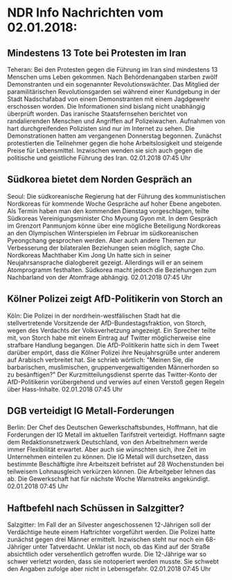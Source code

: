 # NDR Info Nachrichten vom 02.01.2018:


## Mindestens 13 Tote bei Protesten im Iran
Teheran: Bei den Protesten gegen die Führung im Iran sind mindestens 13 Menschen ums Leben gekommen. Nach Behördenangaben starben zwölf Demonstranten und ein sogenannter Revolutionswächter. Das Mitglied der paramilitärischen Revolutionsgarden sei während einer Kundgebung in der Stadt Nadschafabad von einem Demonstranten mit einem Jagdgewehr erschossen worden. Die Informationen sind bislang nicht unabhängig überprüft worden. Das iranische Staatsfernsehen berichtet von randalierenden Menschen und Angriffen auf Polizeiwachen. Aufnahmen von hart durchgreifenden Polizisten sind nur im Internet zu sehen. Die Demonstrationen hatten am vergangenen Donnerstag begonnen. Zunächst protestierten die Teilnehmer gegen die hohe Arbeitslosigkeit und steigende Preise für Lebensmittel. Inzwischen wenden sie sich auch gegen die politische und geistliche Führung des Iran. 02.01.2018 07:45 Uhr 

## Südkorea bietet dem Norden Gespräch an
Seoul: Die südkoreanische Regierung hat der Führung des kommunistischen Nordkoreas für kommende Woche Gespräche auf hoher Ebene angeboten. Als Termin haben man den kommenden Dienstag vorgeschlagen, teilte Südkoreas Vereinigungsminister Cho Myoung Gyon mit. In dem Gespräch im Grenzort Panmunjom könne über eine mögliche Beteiligung Nordkoreas an den Olympischen Winterspielen im Februar im südkoreanischen Pyeongchang gesprochen werden. Aber auch andere Themen zur Verbesserung der bilateralen Beziehungen seien möglich, sagte Cho. Nordkoreas Machthaber Kim Jong Un hatte sich in seiner Neujahrsansprache dialogbereit gezeigt. Allerdings will er an seinem Atomprogramm festhalten. Südkorea macht jedoch die Beziehungen zum Nachbarland von der Atomfrage abhängig. 02.01.2018 07:45 Uhr 

## Kölner Polizei zeigt AfD-Politikerin von Storch an
Köln: Die Polizei in der nordrhein-westfälischen Stadt hat die stellvertretende Vorsitzende der AfD-Bundestagsfraktion, von Storch, wegen des Verdachts der Volksverhetzung angezeigt. Ein Sprecher teilte mit, von Storch habe mit einem Eintrag auf Twitter möglicherweise eine strafbare Handlung begangen. Die AfD-Politikerin hatte sich in dem Tweet darüber empört, dass die Kölner Polizei ihre Neujahrsgrüße unter anderem auf Arabisch verbreitet hat. Sie schrieb wörtlich: "Meinen Sie, die barbarischen, muslimischen, gruppenvergewaltigenden Männerhorden so zu besänftigen?" Der Kurzmitteilungsdienst sperrte das Twitter-Konto der AfD-Politikerin vorübergehend und verwies auf einen Verstoß gegen Regeln über Hass-Inhalte. 02.01.2018 07:45 Uhr 

## DGB verteidigt IG Metall-Forderungen
Berlin: Der Chef des Deutschen Gewerkschaftsbundes, Hoffmann, hat die Forderungen der IG Metall im aktuellen Tarifstreit verteidigt. Hoffmann sagte dem Redaktionsnetzwerk Deutschland, von den Arbeitnehmern werde immer Flexibilität erwartet. Aber auch sie wünschten sich, ihre Zeit im Unternehmen einteilen zu können. Die IG Metall will durchsetzen, dass bestimmte Beschäftigte ihre Arbeitszeit befristet auf 28 Wochenstunden bei teilweisem Lohnausgleich verkürzen können. Die Arbeitgeber lehnen das ab. Die Gewerkschaft hat für nächste Woche Warnstreiks angekündigt. 02.01.2018 07:45 Uhr 

## Haftbefehl nach Schüssen in Salzgitter?
Salzgitter: Im Fall der an Silvester angeschossenen 12-Jährigen soll der Verdächtige heute einem Haftrichter vorgeführt werden. Die Polizei hatte zunächst gegen drei Männer ermittelt. Inzwischen steht nur noch ein 68-Jähriger unter Tatverdacht. Unklar ist noch, ob das Kind auf der Straße absichtlich oder versehentlich getroffen wurde. Die 12-Jährige war so schwer verletzt worden, dass sie notoperiert werden musste. Sie schwebt den Angaben zufolge aber nicht in Lebensgefahr. 02.01.2018 07:45 Uhr 
